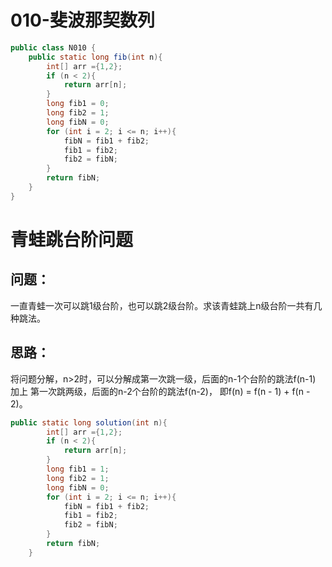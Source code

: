 # 010-斐波那契数列

```Java
public class N010 {
    public static long fib(int n){
        int[] arr ={1,2};
        if (n < 2){
            return arr[n];
        }
        long fib1 = 0;
        long fib2 = 1;
        long fibN = 0;
        for (int i = 2; i <= n; i++){
            fibN = fib1 + fib2;
            fib1 = fib2;
            fib2 = fibN;
        }
        return fibN;
    }
}
```

# 青蛙跳台阶问题
## 问题：
一直青蛙一次可以跳1级台阶，也可以跳2级台阶。求该青蛙跳上n级台阶一共有几种跳法。

## 思路：
将问题分解，n>2时，可以分解成第一次跳一级，后面的n-1个台阶的跳法f(n-1) 加上 第一次跳两级，后面的n-2个台阶的跳法f(n-2)，
即f(n) = f(n - 1) + f(n - 2)。

```Java
public static long solution(int n){
        int[] arr ={1,2};
        if (n < 2){
            return arr[n];
        }
        long fib1 = 1;
        long fib2 = 1;
        long fibN = 0;
        for (int i = 2; i <= n; i++){
            fibN = fib1 + fib2;
            fib1 = fib2;
            fib2 = fibN;
        }
        return fibN;
    }
   ```
